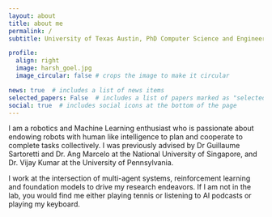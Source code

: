 ```yaml
---
layout: about
title: about me
permalink: /
subtitle: University of Texas Austin, PhD Computer Science and Engineering

profile:
  align: right
  image: harsh_goel.jpg
  image_circular: false # crops the image to make it circular

news: true  # includes a list of news items
selected_papers: False  # includes a list of papers marked as "selected={true}"
social: true  # includes social icons at the bottom of the page
---
```

I am a robotics and Machine Learning enthusiast who is passionate about endowing robots with human like intelligence to plan and cooperate to complete tasks collectively. I was previously advised by Dr Guillaume Sartoretti and Dr. Ang Marcelo at the National University of Singapore, and Dr. Vijay Kumar at the University of Pennsylvania.

I work at the intersection of multi-agent systems, reinforcement learning and foundation models to drive my research endeavors.
If I am not in the lab, you would find me either playing tennis or listening to AI podcasts or playing my keyboard.


